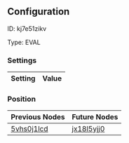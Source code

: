 # <nil>
## Configuration
ID:  kj7e51zikv

Type: EVAL 


### Settings
| Setting | Value  |
| :------------------------ | ---------------------------------------- |
 




### Position
| Previous Nodes | Future Nodes |
| :------------- | ------------ |
| [5vhs0j1lcd](./5vhs0j1lcd.md) | [jx18l5yjj0](./jx18l5yjj0.md) |